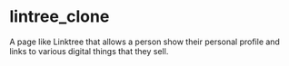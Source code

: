 # lintree_clone
A page like Linktree that allows a person show their personal profile and links to various digital things that they sell.
